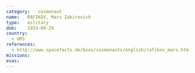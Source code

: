 ```yaml
---
category:	cosmonaut
name:	RAFIKOV, Mars Zakirovich 
type:	military
dob:	1933-09-29
country:
  - URS
references:
  - http://www.spacefacts.de/bios/cosmonauts/english/rafikov_mars.htm
missions:
evas:
---
```

